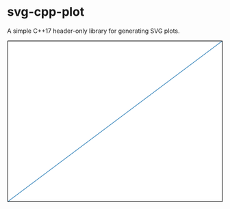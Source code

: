 # svg-cpp-plot
A simple C++17 header-only library for generating SVG plots. 

![example1](./doc/example1.svg "example1.svg")
